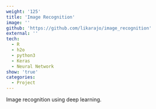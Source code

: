 ```yaml
---
weight: '125'
title: 'Image Recognition'
image: ''
github: 'https://github.com/likarajo/image_recognition'
external: ''
tech:
  - R
  - h2o
  - python3
  - Keras
  - Neural Network
show: 'true'
categories:
  - Project
---
```


Image recognition using deep learning.